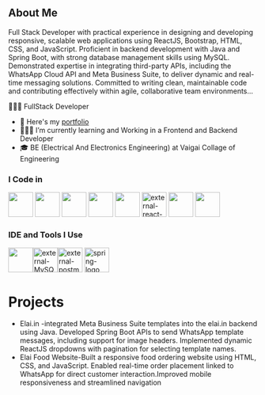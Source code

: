 ## About Me

Full Stack Developer with practical experience in designing and developing responsive, scalable web applications using ReactJS, Bootstrap, HTML, CSS, and JavaScript. Proficient in backend development with Java and Spring Boot, with strong database management skills using MySQL. Demonstrated expertise in integrating third-party APIs, including the WhatsApp Cloud API and Meta Business Suite, to deliver dynamic and real-time messaging solutions. Committed to writing clean, maintainable code and contributing effectively within agile, collaborative team environments...

👩🏻‍💻 FullStack Developer 

- 🔗 Here's my [portfolio](https://hareesh.web.app/)                                                 
- 👩🏻‍💻 I’m currently learning and Working in a Frontend and Backend Developer
- 🎓 BE (Electrical And Electronics Engineering) at Vaigai Collage of Engineering
  
### I Code in 
 <img height="50" width="50" src="https://img.icons8.com/color/48/000000/java-coffee-cup-logo.png" /> <img height="50" width="50" src="https://img.icons8.com/color/48/000000/html-5.png" /> <img height="50" width="50" src="https://img.icons8.com/color/48/000000/css3.png" />  <img height="50" width="50" src="https://img.icons8.com/color/48/000000/bootstrap.png" />
<img height="50" width="50" src="https://img.icons8.com/color/48/000000/javascript.png"/> <img width="50" height="50" src="https://img.icons8.com/external-others-amoghdesign/48/external-react-native-soleicons-fill-vol-1-others-amoghdesign.png" alt="external-react-native-soleicons-fill-vol-1-others-amoghdesign"/> <img height="50" width="50" src="https://img.icons8.com/color/48/000000/mysql-logo.png"/>   <img height="50" width="50" src="https://img.icons8.com/color/48/000000/spring-logo.png"/>  

### IDE and Tools I Use
<img height="50" width="50" src="https://img.icons8.com/color/48/000000/visual-studio-code-2019.png"/><img width="50" height="50" src="https://img.icons8.com/external-those-icons-flat-those-icons/48/external-MySQL-programming-and-development-those-icons-flat-those-icons.png" alt="external-MySQL-programming-and-development-those-icons-flat-those-icons"/><img width="50" height="50" src="https://img.icons8.com/external-tal-revivo-color-tal-revivo/48/external-postman-is-the-only-complete-api-development-environment-logo-color-tal-revivo.png" alt="external-postman-is-the-only-complete-api-development-environment-logo-color-tal-revivo"/>
<img width="50" height="50" src="https://img.icons8.com/color/48/spring-logo.png" alt="spring-logo"/>

# Projects
- Elai.in -integrated Meta Business Suite templates into the elai.in backend using Java. Developed Spring Boot APIs to send WhatsApp template messages, including support for image headers. Implemented dynamic ReactJS dropdowns with pagination for selecting template names.
- Elai Food Website-Built a responsive food ordering website using HTML, CSS, and JavaScript. Enabled real-time order placement linked to WhatsApp for direct customer interaction.Improved mobile responsiveness and streamlined navigation
